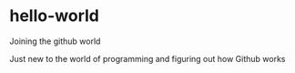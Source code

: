 # hello-world
Joining the github world

Just new to the world of programming and figuring out how Github works

